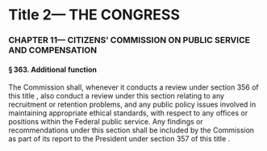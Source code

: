 
# Title 2— THE CONGRESS
### CHAPTER 11— CITIZENS’ COMMISSION ON PUBLIC SERVICE AND COMPENSATION
#### § 363. Additional function

The Commission shall, whenever it conducts a review under section 356 of this title , also conduct a review under this section relating to any recruitment or retention problems, and any public policy issues involved in maintaining appropriate ethical standards, with respect to any offices or positions within the Federal public service. Any findings or recommendations under this section shall be included by the Commission as part of its report to the President under section 357 of this title .
